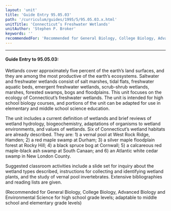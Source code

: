 ```yaml
---
layout: 'unit'
title: 'Guide Entry 95.05.03'
path: '/curriculum/guides/1995/5/95.05.03.x.html'
unitTitle: 'Connecticut’s Freshwater Wetlands'
unitAuthor: 'Stephen P. Broker'
keywords: ''
recommendedFor: 'Recommended for General Biology, College Biology, Advanced Biology and Environmental Science for high school grade levels; adaptable to middle school and elementary grade levels'
---
```


<body>
<hr/>
 <h4>
  Guide Entry to 95.05.03:
 </h4>
 Wetlands cover approximately five percent of the earth’s land surfaces, and they are among the most productive of the earth’s ecosystems. Saltwater and freshwater wetlands consist of salt marshes, tidal flats, freshwater aquatic beds, emergent freshwater wetlands, scrub-shrub wetlands, marshes, forested swamps, bogs and floodplains. This unit focuses on the ecology of Connecticut’s freshwater wetlands. The unit is intended for high school biology courses, and portions of the unit can be adapted for use in elementary and middle school science education.
 <p>
  The unit includes a current definition of wetlands and brief reviews of wetland hydrology, biogeochemistry, adaptations of organisms to wetland environments, and values of wetlands. Six of Connecticut’s wetland habitats are already described. They are: 1) a vernal pool at West Rock Ridge, Hamden; 2) a red maple swamp at Durham; 3) a silver maple floodplain forest at Rocky Hill; 4) a black spruce bog at Cornwall; 5) a calcareous red maple-black ash swamp at South Canaan; and 6) an Atlantic white cedar swamp in New London County.
 </p>
 <p>
  Suggested classroom activities include a slide set for inquiry about the wetland types described, instructions for collecting and identifying wetland plants, and the study of vernal pool invertebrates. Extensive bibliographies and reading lists are given.
 </p>
 <p>
  (Recommended for General Biology, College Biology, Advanced Biology and Environmental Science for high school grade levels; adaptable to middle school and elementary grade levels)
 </p>

</body>
